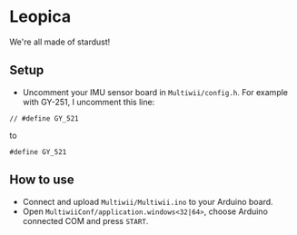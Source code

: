# Leopica
We're all made of stardust!

## Setup
+ Uncomment your IMU sensor board in `Multiwii/config.h`.
For example  with GY-251, I uncomment this line:
```
// #define GY_521
```
to
```
#define GY_521
```

## How to use
+ Connect and upload `Multiwii/Multiwii.ino` to your Arduino board.
+ Open `MultiwiiConf/application.windows<32|64>`, choose Arduino connected COM and press `START`.
